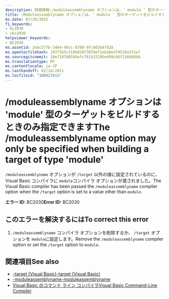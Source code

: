 ```yaml
---
description: 詳細情報:/moduleassemblyname オプションは、' module ' 型のターゲットをビルドするときのみ指定できます
title: -Moduleassemblyname オプションは、' module ' 型のターゲットをビルドする場合にのみ指定できます
ms.date: 07/20/2015
f1_keywords:
- bc2030
- vbc2030
helpviewer_keywords:
- BC2030
ms.assetid: 2ebc577b-3464-40cc-8788-9fc9d3b4f928
ms.openlocfilehash: 19373b5c219b0387387bef1eba0e3f4518a151e7
ms.sourcegitcommit: 10e719780594efc781b15295e499c66f316068b8
ms.translationtype: MT
ms.contentlocale: ja-JP
ms.lasthandoff: 02/14/2021
ms.locfileid: "100427415"
---
```

# <a name="the-moduleassemblyname-option-may-only-be-specified-when-building-a-target-of-type-module"></a><span data-ttu-id="ffe87-103">/moduleassemblyname オプションは 'module' 型のターゲットをビルドするときのみ指定できます</span><span class="sxs-lookup"><span data-stu-id="ffe87-103">The /moduleassemblyname option may only be specified when building a target of type 'module'</span></span>

<span data-ttu-id="ffe87-104">`/moduleassemblyname` オプションが `/target` 以外の値に設定されているのに、Visual Basic コンパイラに `module`コンパイラ オプションが渡されました。</span><span class="sxs-lookup"><span data-stu-id="ffe87-104">The Visual Basic compiler has been passed the `/moduleassemblyname` compiler option when the `/target` option is set to a value other than `module`.</span></span>  
  
 <span data-ttu-id="ffe87-105">**エラー ID:** BC2030</span><span class="sxs-lookup"><span data-stu-id="ffe87-105">**Error ID:** BC2030</span></span>  
  
## <a name="to-correct-this-error"></a><span data-ttu-id="ffe87-106">このエラーを解決するには</span><span class="sxs-lookup"><span data-stu-id="ffe87-106">To correct this error</span></span>  
  
1. <span data-ttu-id="ffe87-107">`/moduleassemblyname` コンパイラ オプションを削除するか、 `/target` オプションを `module`に設定します。</span><span class="sxs-lookup"><span data-stu-id="ffe87-107">Remove the `/moduleassemblyname` compiler option or set the `/target` option to `module`.</span></span>  
  
## <a name="see-also"></a><span data-ttu-id="ffe87-108">関連項目</span><span class="sxs-lookup"><span data-stu-id="ffe87-108">See also</span></span>

- [<span data-ttu-id="ffe87-109">-target (Visual Basic)</span><span class="sxs-lookup"><span data-stu-id="ffe87-109">-target (Visual Basic)</span></span>](../reference/command-line-compiler/target.md)
- [<span data-ttu-id="ffe87-110">-moduleassemblyname</span><span class="sxs-lookup"><span data-stu-id="ffe87-110">-moduleassemblyname</span></span>](../reference/command-line-compiler/moduleassemblyname.md)
- [<span data-ttu-id="ffe87-111">Visual Basic のコマンド ライン コンパイラ</span><span class="sxs-lookup"><span data-stu-id="ffe87-111">Visual Basic Command-Line Compiler</span></span>](../reference/command-line-compiler/index.md)
